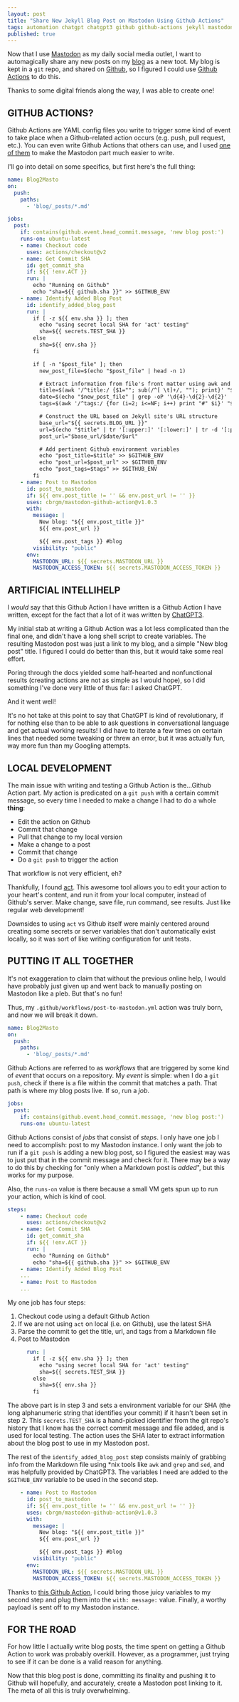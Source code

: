 ```yaml
---
layout: post
title: "Share New Jekyll Blog Post on Mastodon Using Github Actions"
tags: automation chatgpt chatgpt3 github github-actions jekyll mastodon
published: true
---
```


Now that I use [Mastodon](https://masto.neb.host) as my daily social media outlet, I want to automagically share any new posts on my [blog](https://michaelchadwick.info) as a new toot. My blog is kept in a `git` repo, and shared on [Github](https://github.com), so I figured I could use [Github Actions](https://docs.github.com/en/actions) to do this.

Thanks to some digital friends along the way, I was able to create one!

<!--more-->

## GITHUB ACTIONS?

Github Actions are YAML config files you write to trigger some kind of event to take place when a Github-related action occurs (e.g. push, pull request, etc.). You can even write Github Actions that others can use, and I used [one of them](https://github.com/cbrgm/mastodon-github-action) to make the Mastodon part much easier to write.

I'll go into detail on some specifics, but first here's the full thing:

```yaml
name: Blog2Masto
on:
  push:
    paths:
      - 'blog/_posts/*.md'

jobs:
  post:
    if: contains(github.event.head_commit.message, 'new blog post:')
    runs-on: ubuntu-latest
    - name: Checkout code
      uses: actions/checkout@v2
    - name: Get Commit SHA
      id: get_commit_sha
      if: ${{ !env.ACT }}
      run: |
        echo "Running on Github"
        echo "sha=${{ github.sha }}" >> $GITHUB_ENV
    - name: Identify Added Blog Post
      id: identify_added_blog_post
      run: |
        if [ -z ${{ env.sha }} ]; then
          echo "using secret local SHA for 'act' testing"
          sha=${{ secrets.TEST_SHA }}
        else
          sha=${{ env.sha }}
        fi

        if [ -n "$post_file" ]; then
          new_post_file=$(echo "$post_file" | head -n 1)

          # Extract information from file's front matter using awk and grep
          title=$(awk '/^title:/ {$1=""; sub(/^[ \t]+/, ""); print}' "$new_post_file" | tr -d '"')
          date=$(echo "$new_post_file" | grep -oP '\d{4}-\d{2}-\d{2}' | sed 's/-/\//g')
          tags=$(awk '/^tags:/ {for (i=2; i<=NF; i++) print "#" $i}' "$new_post_file" | tr -d '[,]' | tr '\n' ' ')

          # Construct the URL based on Jekyll site's URL structure
          base_url="${{ secrets.BLOG_URL }}"
          url=$(echo "$title" | tr '[:upper:]' '[:lower:]' | tr -d '[:punct:]' | sed -E 's/[[:space:]]+/-/g' | sed -E 's/^-//;s/-$//')
          post_url="$base_url/$date/$url"

          # Add pertinent Github environment variables
          echo "post_title=$title" >> $GITHUB_ENV
          echo "post_url=$post_url" >> $GITHUB_ENV
          echo "post_tags=$tags" >> $GITHUB_ENV
        fi
    - name: Post to Mastodon
      id: post_to_mastodon
      if: ${{ env.post_title != '' && env.post_url != '' }}
      uses: cbrgm/mastodon-github-action@v1.0.3
      with:
        message: |
          New blog: "${{ env.post_title }}"
          ${{ env.post_url }}

          ${{ env.post_tags }} #blog
        visibility: "public"
      env:
        MASTODON_URL: ${{ secrets.MASTODON_URL }}
        MASTODON_ACCESS_TOKEN: ${{ secrets.MASTODON_ACCESS_TOKEN }}
```

## ARTIFICIAL INTELLIHELP

I _would_ say that this Github Action I have written is a Github Action I have written, except for the fact that a lot of it was written by [ChatGPT3](https://chat.openai.com).

My initial stab at writing a Github Action was a lot less complicated than the final one, and didn't have a long shell script to create variables. The resulting Mastodon post was just a link to my blog, and a simple "New blog post" title. I figured I could do better than this, but it would take some real effort.

Poring through the docs yielded some half-hearted and nonfunctional results (creating actions are not as simple as I would hope), so I did something I've done very little of thus far: I asked ChatGPT.

And it went well!

It's no hot take at this point to say that ChatGPT is kind of revolutionary, if for nothing else than to be able to ask questions in conversational language and get actual working results! I did have to iterate a few times on certain lines that needed some tweaking or threw an error, but it was actually fun, way more fun than my Googling attempts.

## LOCAL DEVELOPMENT

The main issue with writing and testing a Github Action is the...Github Action part. My action is predicated on a `git push` with a certain commit message, so every time I needed to make a change I had to do a whole **thing**:

* Edit the action on Github
* Commit that change
* Pull that change to my local version
* Make a change to a post
* Commit that change
* Do a `git push` to trigger the action

That workflow is not very efficient, eh?

Thankfully, I found [act](https://github.com/nektos/act). This awesome tool allows you to edit your action to your heart's content, and run it from your local computer, instead of Github's server. Make change, save file, run command, see results. Just like regular web development!

Downsides to using `act` vs Github itself were mainly centered around creating some secrets or server variables that don't automatically exist locally, so it was sort of like writing configuration for unit tests.

## PUTTING IT ALL TOGETHER

It's not exaggeration to claim that without the previous online help, I would have probably just given up and went back to manually posting on Mastodon like a pleb. But that's no fun!

Thus, my `.github/workflows/post-to-mastodon.yml` action was truly born, and now we will break it down.

```yaml
name: Blog2Masto
on:
  push:
    paths:
      - 'blog/_posts/*.md'
```

Github Actions are referred to as _workflows_ that are triggered by some kind of _event_ that occurs on a repository. My _event_ is simple: when I do a `git push`, check if there is a file within the commit that matches a path. That path is where my blog posts live. If so, run a _job_.

```yaml
jobs:
  post:
    if: contains(github.event.head_commit.message, 'new blog post:')
    runs-on: ubuntu-latest
```

Github Actions consist of _jobs_ that consist of _steps_. I only have one job I need to accomplish: post to my Mastodon instance. I only want the job to run if a `git push` is adding a new blog post, so I figured the easiest way was to just put that in the commit message and check for it. There may be a way to do this by checking for "only when a Markdown post is _added_", but this works for my purpose.

Also, the `runs-on` value is there because a small VM gets spun up to run your action, which is kind of cool.

```yaml
steps:
    - name: Checkout code
      uses: actions/checkout@v2
    - name: Get Commit SHA
      id: get_commit_sha
      if: ${{ !env.ACT }}
      run: |
        echo "Running on Github"
        echo "sha=${{ github.sha }}" >> $GITHUB_ENV
    - name: Identify Added Blog Post
    ...
    - name: Post to Mastodon
    ...
```

My one job has four steps:

1. Checkout code using a default Github Action
2. If we are not using `act` on local (i.e. on Github), use the latest SHA
3. Parse the commit to get the title, url, and tags from a Markdown file
4. Post to Mastodon

```yaml
      run: |
        if [ -z ${{ env.sha }} ]; then
          echo "using secret local SHA for 'act' testing"
          sha=${{ secrets.TEST_SHA }}
        else
          sha=${{ env.sha }}
        fi
```

The above part is in step 3 and sets a environment variable for our SHA (the long alphanumeric string that identifies your commit) if it hasn't been set in step 2. This `secrets.TEST_SHA` is a hand-picked identifier from the git repo's history that I know has the correct commit message and file added, and is used for local testing. The action uses the SHA later to extract information about the blog post to use in my Mastodon post.

The rest of the `identify_added_blog_post` step consists mainly of grabbing info from the Markdown file using *nix tools like `awk` and `grep` and `sed`, and was helpfully provided by ChatGPT3. The variables I need are added to the `$GITHUB_ENV` variable to be used in the second step.

```yaml
    - name: Post to Mastodon
      id: post_to_mastodon
      if: ${{ env.post_title != '' && env.post_url != '' }}
      uses: cbrgm/mastodon-github-action@v1.0.3
      with:
        message: |
          New blog: "${{ env.post_title }}"
          ${{ env.post_url }}

          ${{ env.post_tags }} #blog
        visibility: "public"
      env:
        MASTODON_URL: ${{ secrets.MASTODON_URL }}
        MASTODON_ACCESS_TOKEN: ${{ secrets.MASTODON_ACCESS_TOKEN }}
```

Thanks to [this Github Action](https://github.com/cbrgm/mastodon-github-action), I could bring those juicy variables to my second step and plug them into the `with: message:` value. Finally, a worthy payload is sent off to my Mastodon instance.

## FOR THE ROAD

For how little I actually write blog posts, the time spent on getting a Github Action to work was probably overkill. However, as a programmer, just trying to see if it can be done is a valid reason for anything.

Now that this blog post is done, committing its finality and pushing it to Github will hopefully, and accurately, create a Mastodon post linking to it. The meta of all this is truly overwhelming.
